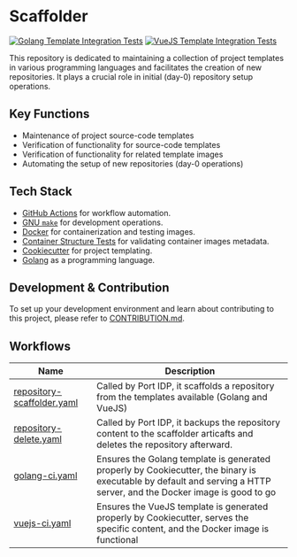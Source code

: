 # Scaffolder

[![Golang Template Integration Tests](https://github.com/PashmakGuru/platform-repo-scaffolder/actions/workflows/golang-ci.yaml/badge.svg)](https://github.com/PashmakGuru/platform-repo-scaffolder/actions/workflows/golang-ci.yaml)
[![VueJS Template Integration Tests](https://github.com/PashmakGuru/platform-repo-scaffolder/actions/workflows/vuejs-ci.yaml/badge.svg)](https://github.com/PashmakGuru/platform-repo-scaffolder/actions/workflows/vuejs-ci.yaml)

This repository is dedicated to maintaining a collection of project templates in various programming languages and facilitates the creation of new repositories. It plays a crucial role in initial (day-0) repository setup operations.


## Key Functions
- Maintenance of project source-code templates
- Verification of functionality for source-code templates
- Verification of functionality for related template images
- Automating the setup of new repositories (day-0 operations)

## Tech Stack
- [GitHub Actions](https://github.com/features/actions) for workflow automation.
- [GNU `make`](https://www.gnu.org/software/make/manual/make.html) for development operations.
- [Docker](https://www.docker.com/) for containerization and testing images.
- [Container Structure Tests](https://github.com/GoogleContainerTools/container-structure-test) for validating container images metadata.
- [Cookiecutter](https://github.com/cookiecutter/cookiecutter) for project templating.
- [Golang](https://go.dev/) as a programming language.

## Development & Contribution
To set up your development environment and learn about contributing to this project, please refer to [CONTRIBUTION.md](./.github/CONTRIBUTION.md).

## Workflows
| Name | Description |
|---|---|
| [repository-scaffolder.yaml](.github/workflows/repository-delete.yaml) | Called by Port IDP, it scaffolds a repository from the templates available (Golang and VueJS) |
| [repository-delete.yaml](.github/workflows/repository-delete.yaml) | Called by Port IDP, it backups the repository content to the scaffolder articafts and deletes the repository afterward. |
| [golang-ci.yaml](.github/workflows/golang-ci.yaml) | Ensures the Golang template is generated properly by Cookiecutter, the binary is executable by default and serving a HTTP server, and the Docker image is good to go |
| [vuejs-ci.yaml](.github/workflows/vuejs-ci.yaml) | Ensures the VueJS template is generated properly by Cookiecutter, serves the specific content, and the Docker image is functional |

